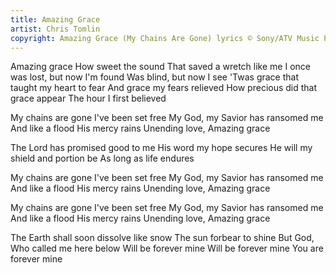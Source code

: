 ```yaml
---
title: Amazing Grace
artist: Chris Tomlin
copyright: Amazing Grace (My Chains Are Gone) lyrics © Sony/ATV Music Publishing LLC
---
```


Amazing grace
How sweet the sound
That saved a wretch like me
I once was lost, but now I'm found
Was blind, but now I see
'Twas grace that taught my heart to fear
And grace my fears relieved
How precious did that grace appear
The hour I first believed

My chains are gone
I've been set free
My God, my Savior has ransomed me
And like a flood His mercy rains
Unending love, Amazing grace

The Lord has promised good to me
His word my hope secures
He will my shield and portion be
As long as life endures

My chains are gone
I've been set free
My God, my Savior has ransomed me
And like a flood His mercy rains
Unending love, Amazing grace

My chains are gone
I've been set free
My God, my Savior has ransomed me
And like a flood His mercy rains
Unending love, Amazing grace

The Earth shall soon dissolve like snow
The sun forbear to shine
But God, Who called me here below
Will be forever mine
Will be forever mine
You are forever mine
